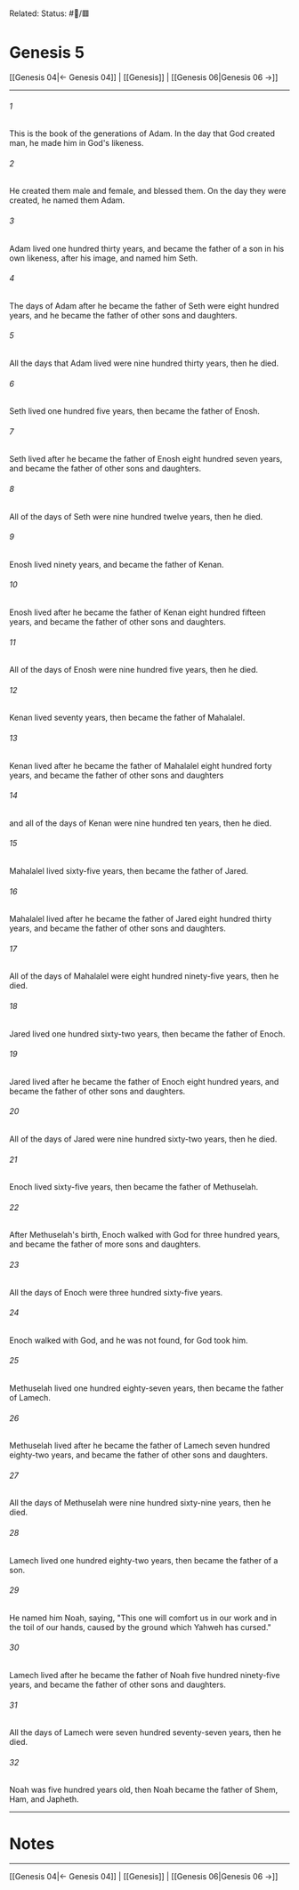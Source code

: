Related:
Status: #📖/🟥
# Genesis 5

[[Genesis 04|← Genesis 04]] | [[Genesis]] | [[Genesis 06|Genesis 06 →]]
***



###### 1 
This is the book of the generations of Adam. In the day that God created man, he made him in God's likeness. 

###### 2 
He created them male and female, and blessed them. On the day they were created, he named them Adam. 

###### 3 
Adam lived one hundred thirty years, and became the father of a son in his own likeness, after his image, and named him Seth. 

###### 4 
The days of Adam after he became the father of Seth were eight hundred years, and he became the father of other sons and daughters. 

###### 5 
All the days that Adam lived were nine hundred thirty years, then he died. 

###### 6 
Seth lived one hundred five years, then became the father of Enosh. 

###### 7 
Seth lived after he became the father of Enosh eight hundred seven years, and became the father of other sons and daughters. 

###### 8 
All of the days of Seth were nine hundred twelve years, then he died. 

###### 9 
Enosh lived ninety years, and became the father of Kenan. 

###### 10 
Enosh lived after he became the father of Kenan eight hundred fifteen years, and became the father of other sons and daughters. 

###### 11 
All of the days of Enosh were nine hundred five years, then he died. 

###### 12 
Kenan lived seventy years, then became the father of Mahalalel. 

###### 13 
Kenan lived after he became the father of Mahalalel eight hundred forty years, and became the father of other sons and daughters 

###### 14 
and all of the days of Kenan were nine hundred ten years, then he died. 

###### 15 
Mahalalel lived sixty-five years, then became the father of Jared. 

###### 16 
Mahalalel lived after he became the father of Jared eight hundred thirty years, and became the father of other sons and daughters. 

###### 17 
All of the days of Mahalalel were eight hundred ninety-five years, then he died. 

###### 18 
Jared lived one hundred sixty-two years, then became the father of Enoch. 

###### 19 
Jared lived after he became the father of Enoch eight hundred years, and became the father of other sons and daughters. 

###### 20 
All of the days of Jared were nine hundred sixty-two years, then he died. 

###### 21 
Enoch lived sixty-five years, then became the father of Methuselah. 

###### 22 
After Methuselah's birth, Enoch walked with God for three hundred years, and became the father of more sons and daughters. 

###### 23 
All the days of Enoch were three hundred sixty-five years. 

###### 24 
Enoch walked with God, and he was not found, for God took him. 

###### 25 
Methuselah lived one hundred eighty-seven years, then became the father of Lamech. 

###### 26 
Methuselah lived after he became the father of Lamech seven hundred eighty-two years, and became the father of other sons and daughters. 

###### 27 
All the days of Methuselah were nine hundred sixty-nine years, then he died. 

###### 28 
Lamech lived one hundred eighty-two years, then became the father of a son. 

###### 29 
He named him Noah, saying, "This one will comfort us in our work and in the toil of our hands, caused by the ground which Yahweh has cursed." 

###### 30 
Lamech lived after he became the father of Noah five hundred ninety-five years, and became the father of other sons and daughters. 

###### 31 
All the days of Lamech were seven hundred seventy-seven years, then he died. 

###### 32 
Noah was five hundred years old, then Noah became the father of Shem, Ham, and Japheth.

---
# Notes


***
[[Genesis 04|← Genesis 04]] | [[Genesis]] | [[Genesis 06|Genesis 06 →]]
